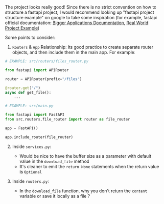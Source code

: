 The project looks really good! Since there is no strict convention on how to structure a fastapi project, I would recommend looking up "fastapi project structure example" on google to take some inspiration (for example, fastapi official documentation: [Bigger Applications Documentation](https://fastapi.tiangolo.com/tutorial/bigger-applications/#include-an-apirouter-in-another), [Real World Project Example](https://github.com/nsidnev/fastapi-realworld-example-app/tree/master/app/))

Some points to consider:

1. `Routers` & `App` Relationship: Its good practice to create separate router objects, and then include them in the main app.
For example:

```python
# EXAMPLE: src/routers/files_router.py

from fastapi import APIRouter

router = APIRouter(prefix="/files")

@router.get("/")
async def get_file():
    ...
```

```python
# EXAMPLE: src/main.py

from fastapi import FastAPI
from src.routers.file_router import router as file_router

app = FastAPI()

app.include_router(file_router)
```

2. Inside `services.py`:
    * Would be nice to have the buffer size as a parameter with default value in the `download_file` method
    * It's cleaner to emit the `return None` statements when the return value is `Optional`

3. Inside `routers.py`:
    * In the `download_file` function, why you don't return the `content` variable or save it locally as a file ?
    
